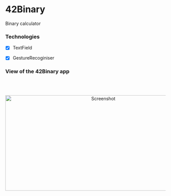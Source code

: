 # 42Binary
 Binary calculator
 
 ### Technologies
- [x] TextField
- [x] GestureRecoginiser


### View of the 42Binary app

<br> <br>
<div align="center">
  <img src="https://user-images.githubusercontent.com/113560218/232729326-6ab029a7-deb0-4487-982c-0e91f64f8353.png" alt="Screenshot" height=300 width = 600
